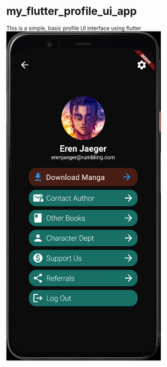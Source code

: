 # my_flutter_profile_ui_app

This is a simple, basic profile UI interface using flutter
![Profile UI image](assets/images/sample.png)
